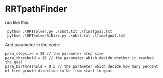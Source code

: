 # RRTpathFinder
run like this:

```
 python .\RRTsolver.py .\obst.txt .\finalgoal.txt
 python .\RRTsolverBiDirc.py .\obst.txt .\finalgoal.txt
```
And parameter in the code:

```
para_stepsize = 30 // the parameter step size
para_threshold = 20 // the parameter which decide whether it reached the goal
para_Dirthreshold = 0.5 // the parameter which decide how many percent of tree growth direction to be from start to goal
```

